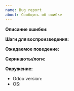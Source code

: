 ```yaml
---
name: Bug report
about: Сообщить об ошибке
---
```


**Описание ошибки:**

**Шаги для воспроизведения:**

**Ожидаемое поведение:**

**Скриншоты/логи:**

**Окружение:**
- Odoo version:
- OS:

